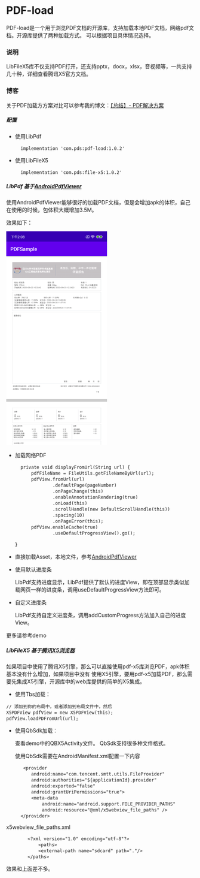 # PDF-load
PDF-load是一个用于浏览PDF文档的开源库，支持加载本地PDF文档，网络pdf文档。开源库提供了两种加载方式。
可以根据项目具体情况选择。

### 说明

LibFileX5库不仅支持PDF打开，还支持pptx，docx，xlsx，音视频等，一共支持几十种，详细查看腾讯X5官方文档。

### 博客
关于PDF加载方方案对比可以参考我的博文：[【总结】- PDF解决方案](https://www.jianshu.com/p/8c8d2363b8a7)
##### 配置

- 使用LibPdf

        implementation 'com.pds:pdf-load:1.0.2'

- 使用LibFileX5

        implementation 'com.pds:file-x5:1.0.2'


##### LibPdf 基于[AndroidPdfViewer](https://github.com/barteksc/AndroidPdfViewer)

使用AndroidPdfViewer能够很好的加载PDF文档，但是会增加apk的体积，自己在使用的时候，包体积大概增加3.5M。

效果如下：

<img src="https://github.com/bubian/PDF-load/blob/master/screenshot/pdf-load.png" width="270" height="570" alt="图片描述文字"/>

- 加载网络PDF


        private void displayFromUrl(String url) {
            pdfFileName = FileUtils.getFileNameByUrl(url);
            pdfView.fromUrl(url)
                    .defaultPage(pageNumber)
                    .onPageChange(this)
                    .enableAnnotationRendering(true)
                    .onLoad(this)
                    .scrollHandle(new DefaultScrollHandle(this))
                    .spacing(10)
                    .onPageError(this);
            pdfView.enableCache(true)
                    .useDefaultProgressView().go();
    }


- 直接加载Asset，本地文件，参考[AndroidPdfViewer](https://github.com/barteksc/AndroidPdfViewer)

- 使用默认进度条

  LibPdf支持进度显示，LibPdf提供了默认的进度View，即在顶部显示类似加载网页一样的进度条，调用useDefaultProgressView方法即可。

- 自定义进度条

   LibPdf支持自定义进度条，调用addCustomProgress方法加入自己的进度View。

更多请参考demo

##### LibFileX5 基于[腾讯X5浏览器](https://x5.tencent.com/guide/sdkInit.html)

如果项目中使用了腾讯X5引擎，那么可以直接使用pdf-x5库浏览PDF，apk体积基本没有什么增加，如果项目中没有
使用X5引擎，要用pdf-x5加载PDF，那么需要先集成X5引擎，开源库中的web库提供的简单的X5集成。

- 使用Tbs加载：

```
// 添加到你的布局中，或者添加到布局文件中，然后
X5PDFView pdfView = new X5PDFView(this); 
pdfView.loadPDFromUrl(url);
```

- 使用QbSdk加载：

   查看demo中的QBX5Activity文件。 QbSdk支持很多种文件格式。

   使用QbSdk需要在AndroidManifest.xml配置一下内容

         <provider
            android:name="com.tencent.smtt.utils.FileProvider"
            android:authorities="${applicationId}.provider"
            android:exported="false"
            android:grantUriPermissions="true">
            <meta-data
                android:name="android.support.FILE_PROVIDER_PATHS"
                android:resource="@xml/x5webview_file_paths" />
        </provider>


x5webview_file_paths.xml

            <?xml version="1.0" encoding="utf-8"?>
                <paths>
                <external-path name="sdcard" path="."/>
            </paths>

效果和上面差不多。






